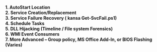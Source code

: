 
**1.	AutoStart Location** <br />
**2.	Service Creation/Replacement** <br />
**3.	Service Failure Recovery ( kansa Get-SvcFail.ps1)** <br />
**4.	Schedule Tasks** <br /> 
**5.	DLL Hijacking (Timeline / File system Forensics)** <br />
**6.	WMI Event Consumers** <br />
**7.	More Advanced – Group policy, MS Office Add-In, or BIOS Flashing (Varies)** <br />

